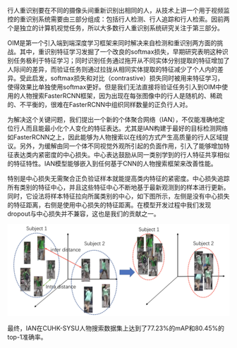 行人重识别要在不同的摄像头间重新识别出相同的人，从技术上讲一个用于视频监控的重识别系统需要由三部分组成：包括行人检测、行人追踪和行人检索。因前两个是独立的计算机视觉任务，所以大多数行人重识别系统研究关注于第三部分。

OIM是第一个引入端到端深度学习框架来同时解决来自检测和重识别两方面的挑战。其中，重识别特征学习发掘了一个改良的softmax损失，早期研究表明这种识别任务极利于特征学习；同时识别任务通过拖开从不同实体分别提取的特征增加了人际间的差异，而验证任务则通过拉拢从相同实体提取的特征减少了个人内的差异。受此启发，softmax损失和对比（contrastive）损失同时被用来特征学习，使得效果比单独使用softmax更好。但是我们无法直接将验证任务引入到OIM中使用的人物搜索FasterRCNN框架，因为出现在每张图像中的行人是随机的、稀疏的、不平衡的，很难在FasterRCNN中组织同样数量的正负行人对。

为解决这个关键问题，我们提出一个新的个体聚合网络（IAN），不仅能准确地定位行人而且能最小化个人变化的特征表达。尤其是IAN构建于最好的目标检测网络如FasterRCNN之上，因此能够为人物搜索以在线的方式产生高质量的行人区域提议。另外，为缓解由同一个体不同视觉外观所引起的负面作用，引入了能够增加特征表达类内紧密度的中心损失。中心表达鼓励从同一类别学到的行人特征共享相似的特征特性。IAN模型能够嵌入到任何基于CNN的人物搜索框架来改善性能。

特别是中心损失无需聚合正负验证样本就能提高类内特征的紧密度。中心损失追踪所有类别的特征中心，并且这些特征中心不断地基于最新观测到的样本进行更新。同时，它设法将样本特征拉向所属类别的中心，如下图所示，左侧是没有中心损失的特征距离，右侧是使用中心损失的特征距离。在模型开发过程中我们发现dropout与中心损失并不兼容，这也是我们的贡献之一。

<img src='figures/IANcenterloss.png' width=750px />

最终，IAN在CUHK-SYSU人物搜索数据集上达到了77.23%的mAP和80.45%的top-1准确率。